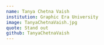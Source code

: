 ```yaml
---
name: Tanya Chetna Vaish
institution: Graphic Era University
image: TanyaChetnaVaish.jpg
quote: Stand out
github: TanyaChetnaVaish
---
```

